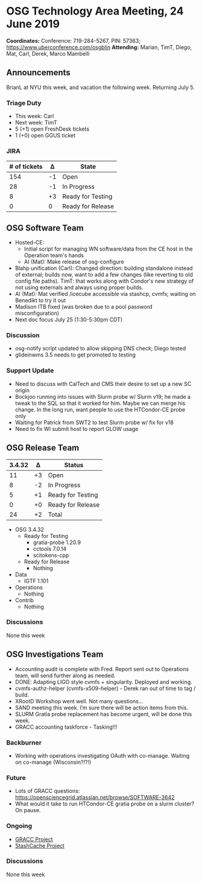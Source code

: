 # OSG Technology Area Meeting, 24 June 2019

**Coordinates:** Conference: 719-284-5267, PIN: 57363; <https://www.uberconference.com/osgblin>
**Attending:** Marian, TimT, Diego, Mat, Carl, Derek, Marco Mambelli


## Announcements

BrianL at NYU this week, and vacation the following week. Returning July 5.


### Triage Duty

-   This week: Carl
-   Next week: TimT
-   5 (+1) open FreshDesk tickets
-   1 (+0) open GGUS ticket


### JIRA

| # of tickets | &Delta; | State             |
|------------- |-------- |------------------ |
| 154          | -1      | Open              |
| 28           | -1      | In Progress       |
| 8            | +3      | Ready for Testing |
| 0            |  0      | Ready for Release |


## OSG Software Team

-   Hosted-CE:
    -   Initial script for managing WN software/data from the CE host in the Operation team's hands
    -   AI (Mat): Make release of osg-configure
-   Blahp unification (Carl): Changed direction: building standalone instead of external;
    builds now, want to add a few changes (like reverting to old config file paths).
    TimT: that works along with Condor's new strategy of not using externals and always using proper builds.
-   AI (Mat): Mat verified /icecube accessible via stashcp, cvmfs;
        waiting on Benedikt to try it out
-   Madison ITB fixed (was broken due to a pool password misconfiguration)
-   Next doc focus July 25 (1:30-5:30pm CDT)


### Discussion

- osg-notify script updated to allow skipping DNS check; Diego tested
- glideinwms 3.5 needs to get promoted to testing


### Support Update

- Need to discuss with CalTech and CMS their desire to set up a new SC origin
- Bockjoo running into issues with Slurm probe w/ Slurm v19; he made a tweak to the SQL so that it worked for him.  Maybe we can merge his change.
  In the long run, want people to use the HTCondor-CE probe only
- Waiting for Patrick from SWT2 to test Slurm probe w/ fix for v18
- Need to fix WI submit host to report GLOW usage


## OSG Release Team

| 3.4.32 | &Delta; | Status            |
|------ |------- |----------------- |
| 11     | +3      | Open              |
| 8      | -2      | In Progress       |
| 5      | +1      | Ready for Testing |
| 0      | +0      | Ready for Release |
| 24     | +2      | Total             |

-   OSG 3.4.32  
    -   Ready for Testing  
        -   gratia-probe 1.20.9
        -   cctools 7.0.14
        -   scitokens-cpp
    -   Ready for Release
        -   Nothing
-   Data  
    -   IGTF 1.101
-   Operations  
    -   Nothing
-   Contrib  
    -   Nothing

### Discussions

None this week


## OSG Investigations Team

-   Accounting audit is complete with Fred. Report sent out to Operations team, will send further along as needed.
-   DONE: Adapting LIGO style cvmfs + singularity. Deployed and working.
-   cvmfs-authz-helper (cvmfs-x509-helper) - Derek ran out of time to tag / build.
-   XRootD Workshop went well.  Not many questions…
-   SAND meeting this week.  I’m sure there will be action items from this.
-   SLURM Gratia probe replacement has become urgent, will be done this week.
-   GRACC accounting taskforce - Tasking!!!


### Backburner

-   Working with operations investigating OAuth with co-manage.  Waiting on co-manage (Wisconsin?!?!)


### Future

-   Lots of GRACC questions: <https://opensciencegrid.atlassian.net/browse/SOFTWARE-3642>
-   What would it take to run HTCondor-CE gratia probe on a slurm cluster?  On pause.


### Ongoing

-   [GRACC Project](https://opensciencegrid.atlassian.net/projects/GRACC)
-   [StashCache Project](http://opensciencegrid.org/docs/data/stashcache/overview/)


### Discussions

None this week
